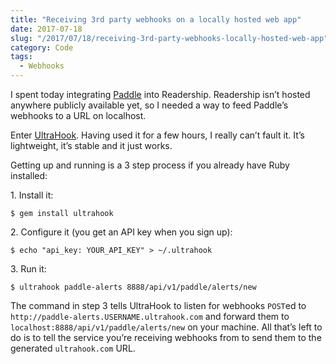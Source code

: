 ```yaml
---
title: "Receiving 3rd party webhooks on a locally hosted web app"
date: 2017-07-18
slug: "/2017/07/18/receiving-3rd-party-webhooks-locally-hosted-web-app"
category: Code
tags:
  - Webhooks
---
```


I spent today integrating [Paddle](https://www.paddle.com/) into Readership. Readership isn’t hosted anywhere publicly available yet, so I needed a way to feed Paddle’s webhooks to a URL on localhost.

Enter [UltraHook](http://www.ultrahook.com/). Having used it for a few hours, I really can’t fault it. It’s lightweight, it’s stable and it just works.

Getting up and running is a 3 step process if you already have Ruby installed:

1​. Install it:

```
$ gem install ultrahook
```

2​. Configure it (you get an API key when you sign up):

```
$ echo "api_key: YOUR_API_KEY" > ~/.ultrahook
```

3​. Run it:

```
$ ultrahook paddle-alerts 8888/api/v1/paddle/alerts/new
```

The command in step 3 tells UltraHook to listen for webhooks `POST`ed to `http://paddle-alerts.USERNAME.ultrahook.com` and forward them to `localhost:8888/api/v1/paddle/alerts/new` on your machine. All that’s left to do is to tell the service you’re receiving webhooks from to send them to the generated `ultrahook.com` URL.

